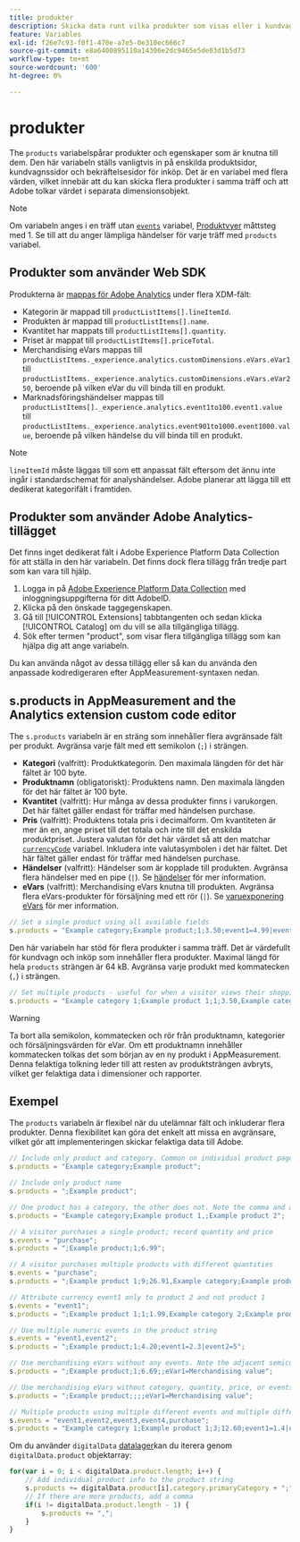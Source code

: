 ```yaml
---
title: produkter
description: Skicka data runt vilka produkter som visas eller i kundvagnen.
feature: Variables
exl-id: f26e7c93-f0f1-470e-a7e5-0e310ec666c7
source-git-commit: e8a6400895110a14306e2dc9465e5de03d1b5d73
workflow-type: tm+mt
source-wordcount: '600'
ht-degree: 0%

---
```


# produkter

The `products` variabelspårar produkter och egenskaper som är knutna till dem. Den här variabeln ställs vanligtvis in på enskilda produktsidor, kundvagnssidor och bekräftelsesidor för inköp. Det är en variabel med flera värden, vilket innebär att du kan skicka flera produkter i samma träff och att Adobe tolkar värdet i separata dimensionsobjekt.

>[!NOTE]
>
>Om variabeln anges i en träff utan [`events`](events/events-overview.md) variabel, [Produktvyer](/help/components/metrics/product-views.md) måttsteg med 1. Se till att du anger lämpliga händelser för varje träff med `products` variabel.

## Produkter som använder Web SDK

Produkterna är [mappas för Adobe Analytics](https://experienceleague.adobe.com/docs/analytics/implementation/aep-edge/variable-mapping.html) under flera XDM-fält:

* Kategorin är mappad till `productListItems[].lineItemId`.
* Produkten är mappad till `productListItems[].name`.
* Kvantitet har mappats till `productListItems[].quantity`.
* Priset är mappat till `productListItems[].priceTotal`.
* Merchandising eVars mappas till `productListItems._experience.analytics.customDimensions.eVars.eVar1` till `productListItems._experience.analytics.customDimensions.eVars.eVar250`, beroende på vilken eVar du vill binda till en produkt.
* Marknadsföringshändelser mappas till `productListItems[]._experience.analytics.event1to100.event1.value` till `productListItems._experience.analytics.event901to1000.event1000.value`, beroende på vilken händelse du vill binda till en produkt.

>[!NOTE]
>
>`lineItemId` måste läggas till som ett anpassat fält eftersom det ännu inte ingår i standardschemat för analyshändelser. Adobe planerar att lägga till ett dedikerat kategorifält i framtiden.

## Produkter som använder Adobe Analytics-tillägget

Det finns inget dedikerat fält i Adobe Experience Platform Data Collection för att ställa in den här variabeln. Det finns dock flera tillägg från tredje part som kan vara till hjälp.

1. Logga in på [Adobe Experience Platform Data Collection](https://experience.adobe.com/data-collection) med inloggningsuppgifterna för ditt AdobeID.
2. Klicka på den önskade taggegenskapen.
3. Gå till [!UICONTROL Extensions] tabbtangenten och sedan klicka [!UICONTROL Catalog] om du vill se alla tillgängliga tillägg.
4. Sök efter termen &quot;product&quot;, som visar flera tillgängliga tillägg som kan hjälpa dig att ange variabeln.

Du kan använda något av dessa tillägg eller så kan du använda den anpassade kodredigeraren efter AppMeasurement-syntaxen nedan.

## s.products in AppMeasurement and the Analytics extension custom code editor

The `s.products` variabeln är en sträng som innehåller flera avgränsade fält per produkt. Avgränsa varje fält med ett semikolon (`;`) i strängen.

* **Kategori** (valfritt): Produktkategorin. Den maximala längden för det här fältet är 100 byte.
* **Produktnamn** (obligatoriskt): Produktens namn. Den maximala längden för det här fältet är 100 byte.
* **Kvantitet** (valfritt): Hur många av dessa produkter finns i varukorgen. Det här fältet gäller endast för träffar med händelsen purchase.
* **Pris** (valfritt): Produktens totala pris i decimalform. Om kvantiteten är mer än en, ange priset till det totala och inte till det enskilda produktpriset. Justera valutan för det här värdet så att den matchar [`currencyCode`](../config-vars/currencycode.md) variabel. Inkludera inte valutasymbolen i det här fältet. Det här fältet gäller endast för träffar med händelsen purchase.
* **Händelser** (valfritt): Händelser som är kopplade till produkten. Avgränsa flera händelser med en pipe (`|`). Se [händelser](events/events-overview.md) för mer information.
* **eVars** (valfritt): Merchandising eVars knutna till produkten. Avgränsa flera eVars-produkter för försäljning med ett rör (`|`). Se [varuexponering eVars](evar-merchandising.md) för mer information.

```js
// Set a single product using all available fields
s.products = "Example category;Example product;1;3.50;event1=4.99|event2=5.99;eVar1=Example merchandising value 1|eVar2=Example merchandising value 2";
```

Den här variabeln har stöd för flera produkter i samma träff. Det är värdefullt för kundvagn och inköp som innehåller flera produkter. Maximal längd för hela `products` strängen är 64 kB. Avgränsa varje produkt med kommatecken (`,`) i strängen.

```js
// Set multiple products - useful for when a visitor views their shopping cart
s.products = "Example category 1;Example product 1;1;3.50,Example category 2;Example product 2;1;5.99";
```

>[!WARNING]
>
>Ta bort alla semikolon, kommatecken och rör från produktnamn, kategorier och försäljningsvärden för eVar. Om ett produktnamn innehåller kommatecken tolkas det som början av en ny produkt i AppMeasurement. Denna felaktiga tolkning leder till att resten av produktsträngen avbryts, vilket ger felaktiga data i dimensioner och rapporter.

## Exempel

The `products` variabeln är flexibel när du utelämnar fält och inkluderar flera produkter. Denna flexibilitet kan göra det enkelt att missa en avgränsare, vilket gör att implementeringen skickar felaktiga data till Adobe.

```js
// Include only product and category. Common on individual product pages
s.products = "Example category;Example product";

// Include only product name
s.products = ";Example product";

// One product has a category, the other does not. Note the comma and adjacent semicolon to omit category
s.products = "Example category;Example product 1,;Example product 2";

// A visitor purchases a single product; record quantity and price
s.events = "purchase";
s.products = ";Example product;1;6.99";

// A visitor purchases multiple products with different quantities
s.events = "purchase";
s.products = ";Example product 1;9;26.91,Example category;Example product 2;4;9.96";

// Attribute currency event1 only to product 2 and not product 1
s.events = "event1";
s.products = ";Example product 1;1;1.99,Example category 2;Example product 2;1;2.69;event1=1.29";

// Use multiple numeric events in the product string
s.events = "event1,event2";
s.products = ";Example product;1;4.20;event1=2.3|event2=5";

// Use merchandising eVars without any events. Note the adjacent semicolons to skip events
s.products = ";Example product;1;6.69;;eVar1=Merchandising value";

// Use merchandising eVars without category, quantity, price, or events
s.products = ";Example product;;;;eVar1=Merchandising value";

// Multiple products using multiple different events and multiple different merchandising eVars
s.events = "event1,event2,event3,event4,purchase";
s.products = "Example category 1;Example product 1;3;12.60;event1=1.4|event2=9;eVar1=Merchandising value|eVar2=Another merchandising value,Example category 2;Example product 2;1;59.99;event3=6.99|event4=1;eVar3=Merchandising value 3|eVar4=Example value four";
```

Om du använder `digitalData` [datalager](../../prepare/data-layer.md)kan du iterera genom `digitalData.product` objektarray:

```js
for(var i = 0; i < digitalData.product.length; i++) {
    // Add individual product info to the product string
    s.products += digitalData.product[i].category.primaryCategory + ";" + digitalData.product[i].productInfo.productName;
    // If there are more products, add a comma
    if(i != digitalData.product.length - 1) {
        s.products += ",";
    }
}
```
